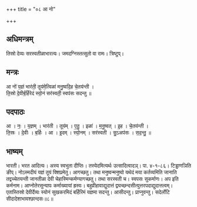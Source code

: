 +++
title = "०८ आ नो"

+++
## अधिमन्त्रम्
तिस्रो देव्यः सरस्वतीळाभारत्यः। जमदग्निस्तत्सुतो वा रामः। त्रिष्टुप्।

## मन्त्रः
आ नो॑ य॒ज्ञं भार॑ती॒ तूय॑मे॒त्विळा॑ मनु॒ष्वदि॒ह चे॒तय॑न्ती ।  
ति॒स्रो दे॒वीर्ब॒र्हिरेदं स्यो॒नं सर॑स्वती॒ स्वप॑सः सदन्तु ॥

## पदपाठः
आ । नः॒ । य॒ज्ञम् । भार॑ती । तूय॑म् । ए॒तु॒ । इळा॑ । म॒नु॒ष्वत् । इ॒ह । चे॒तय॑न्ती ।  
ति॒स्रः । दे॒वीः । ब॒र्हिः । आ । इ॒दम् । स्यो॒नम् । सर॑स्वती । सु॒ऽअप॑सः । स॒द॒न्तु॒ ॥

## भाष्यम्
भारती। भरत आदित्यः। अस्य स्वभुता दीप्तिः। तस्येदमित्यर्थः उत्सादित्वादञ्। पा. ४-१-८६। टिड्ढाणञिति ङीप्। नोऽस्मदीयं यज्ञं तूयं क्शिप्रमेतु। आगच्छतु। तथा मनुष्वन्मनुष्यो यथेदं मया कर्तव्यमिति जानाति तद्वच्चेतयन्ती जानतीळा देवी चेहास्मिन्कर्मण्यागच्छतु। तथा सरस्वती च। स्वपसः सुकर्माणः। अप इति कर्मनाम। आप्नोतेरसुन्यापः कर्माख्यायां ह्रस्वः। बहुव्रीहावाद्युदात्तं द्व्यच्छन्दसीत्युत्तरपदाद्युदात्तत्वम्। एतास्तिस्रो देवीर्देव्यः स्योनं सुखकरमिदं बर्हिरिमं यज्ञमा सदन्तु। आसीदन्तु। प्राप्नुवन्तु। सदेर्लोटि सीदादेशाभावश्छान्दसः॥८॥